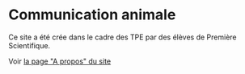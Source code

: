# Communication animale

Ce site a été crée dans le cadre des TPE par des élèves de Première Scientifique.

Voir [la page "A propos" du site](https://communicationanimale.github.io/about/)